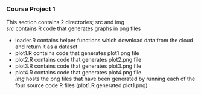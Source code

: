 ### Course Project 1  
This section contains 2 directories; src and img  
*src* contains R code that generates graphs in png files  
* loader.R contains helper functions which download data from the cloud and return it as a dataset  
* plot1.R contains code that generates plot1.png file  
* plot2.R contains code that generates plot2.png file  
* plot3.R contains code that generates plot3.png file  
* plot4.R contains code that generates plot4.png file  
*img* hosts the png files that have been generated by running each of the four source code R files (plot1.R generated plot1.png)  
